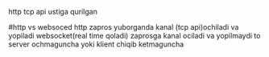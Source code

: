 http tcp api ustiga qurilgan

#http vs websoced
http  zapros yuborganda kanal (tcp api)ochiladi va yopiladi
websocket(real time qoladi) zaprosga kanal ociladi va yopilmaydi to server ochmaguncha yoki klient chiqib ketmaguncha